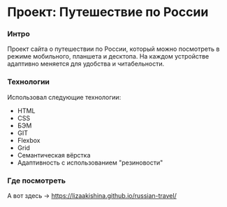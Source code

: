 # Проект: Путешествие по России

### Интро

Проект сайта о путешествии по России, который можно посмотреть в режиме мобильного, планшета и десктопа. На каждом устройстве адаптивно меняется для удобства и читабельности.

### Технологии

Использовал следующие технологии:

- HTML
- CSS
- БЭМ
- GIT
- Flexbox
- Grid
- Семантическая вёрстка
- Адаптивность с использованием "резиновости"

### Где посмотреть

А вот здесь → https://lizaakishina.github.io/russian-travel/